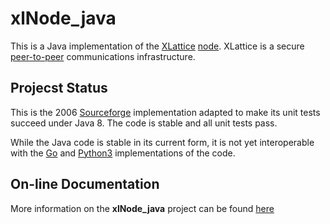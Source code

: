 # xlNode_java

This is a Java implementation of the
[XLattice](https://jddixon.github.io/xlattice)
[node](https://jddixon.github.io/xlattice/node).
XLattice is a secure
[peer-to-peer](https://en.wikipedia.org/wiki/Peer-to-peer)
communications infrastructure.

## Projecst Status

This is the 2006
[Sourceforge](http://xlattice.sourceforge.net)
implementation adapted to make its unit tests succeed under Java 8.
The code is stable and all unit tests pass.

While the Java code is stable in its current form, it is not yet
interoperable with the
[Go](https://jddixon.github.io/xlNode_go)
and
[Python3](https://jddixon.github.io/xlattice)
implementations of the code.


## On-line Documentation

More information on the **xlNode_java** project can be found
[here](https://jddixon.github.io/xlNode_java)
